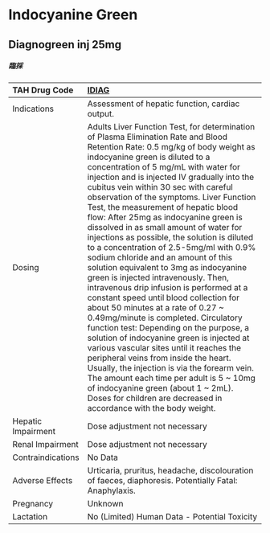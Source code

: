 # Indocyanine Green

## Diagnogreen inj 25mg

##### 臨採

| TAH Drug Code      | [IDIAG](https://www.tahsda.org.tw/drugs/hissearch.php?drug_code=IDIAG)                                                                                                                                                                                                                                                                                                                                                                                                                                                                                                                                                                                                                                                                                                                                                                                                                                                                                                                                                                                                                                                                                                                                                                        |
|:-------------------|:----------------------------------------------------------------------------------------------------------------------------------------------------------------------------------------------------------------------------------------------------------------------------------------------------------------------------------------------------------------------------------------------------------------------------------------------------------------------------------------------------------------------------------------------------------------------------------------------------------------------------------------------------------------------------------------------------------------------------------------------------------------------------------------------------------------------------------------------------------------------------------------------------------------------------------------------------------------------------------------------------------------------------------------------------------------------------------------------------------------------------------------------------------------------------------------------------------------------------------------------|
| Indications        | Assessment of hepatic function, cardiac output.                                                                                                                                                                                                                                                                                                                                                                                                                                                                                                                                                                                                                                                                                                                                                                                                                                                                                                                                                                                                                                                                                                                                                                                               |
| Dosing             | Adults Liver Function Test, for determination of Plasma Elimination Rate and Blood Retention Rate: 0.5 mg/kg of body weight as indocyanine green is diluted to a concentration of 5 mg/mL with water for injection and is injected IV gradually into the cubitus vein within 30 sec with careful observation of the symptoms. Liver Function Test, the measurement of hepatic blood flow: After 25mg as indocyanine green is dissolved in as small amount of water for injections as possible, the solution is diluted to a concentration of 2.5-5mg/ml with 0.9% sodium chloride and an amount of this solution equivalent to 3mg as indocyanine green is injected intravenously. Then, intravenous drip infusion is performed at a constant speed until blood collection for about 50 minutes at a rate of 0.27 ~ 0.49mg/minute is completed. Circulatory function test: Depending on the purpose, a solution of indocyanine green is injected at various vascular sites until it reaches the peripheral veins from inside the heart. Usually, the injection is via the forearm vein. The amount each time per adult is 5 ~ 10mg of indocyanine green (about 1 ~ 2mL). Doses for children are decreased in accordance with the body weight. |
| Hepatic Impairment | Dose adjustment not necessary                                                                                                                                                                                                                                                                                                                                                                                                                                                                                                                                                                                                                                                                                                                                                                                                                                                                                                                                                                                                                                                                                                                                                                                                                 |
| Renal Impairment   | Dose adjustment not necessary                                                                                                                                                                                                                                                                                                                                                                                                                                                                                                                                                                                                                                                                                                                                                                                                                                                                                                                                                                                                                                                                                                                                                                                                                 |
| Contraindications  | No Data                                                                                                                                                                                                                                                                                                                                                                                                                                                                                                                                                                                                                                                                                                                                                                                                                                                                                                                                                                                                                                                                                                                                                                                                                                       |
| Adverse Effects    | Urticaria, pruritus, headache, discolouration of faeces, diaphoresis. Potentially Fatal: Anaphylaxis.                                                                                                                                                                                                                                                                                                                                                                                                                                                                                                                                                                                                                                                                                                                                                                                                                                                                                                                                                                                                                                                                                                                                         |
| Pregnancy          | Unknown                                                                                                                                                                                                                                                                                                                                                                                                                                                                                                                                                                                                                                                                                                                                                                                                                                                                                                                                                                                                                                                                                                                                                                                                                                       |
| Lactation          | No (Limited) Human Data - Potential Toxicity                                                                                                                                                                                                                                                                                                                                                                                                                                                                                                                                                                                                                                                                                                                                                                                                                                                                                                                                                                                                                                                                                                                                                                                                  |

